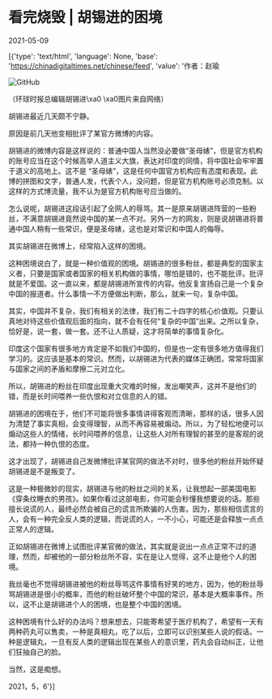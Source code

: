 # 看完烧毁 | 胡锡进的困境

2021-05-09

[{'type': 'text/html', 'language': None, 'base': 'https://chinadigitaltimes.net/chinese/feed', 'value': '作者：赵瑜

![GitHub](https://chinadigitaltimes.net/chinese/files/2021/05/post-665749-6097d339bf1a7.)

（环球时报总编辑胡锡进\xa0 \xa0图片来自网络）

胡锡进最近几天颇不宁静。

原因是前几天他变相批评了某官方微博的内容。

胡锡进的微博内容是这样说的：普通中国人当然没必要做“圣母婊”，但是官方机构的账号应当在这个时候高举人道主义大旗，表达对印度的同情，将中国社会牢牢置于道义的高地上。这不是 “圣母婊”，这是任何中国官方机构应有态度和表现。此博的拼图和文字，普通人发，代表个人，没问题，但是官方机构账号必须克制。以这样的方式博流量，我不认为是官方机构账号应当做的。

怎么说呢，胡锡进这段话引起了全网人的辱骂。其一是原来胡锡进阵营的一些粉丝，不满意胡锡进竟然说中国的某一点不对。另外一方的网友，则是说胡锡进将普通中国人稍有一些常识，便是圣母婊，这也是对常识和中国人的侮辱。

其实胡锡进在微博上，经常陷入这样的困境。

这种困境说白了，就是一种价值观的困境。胡锡进的很多粉丝，都是典型的国家主义者，只要是国家或者国家的相关机构做的事情，哪怕是错的，也不能批评。批评就是不爱国。这一直以来，都是胡锡进所宣传的内容。他反复宣扬自己是一个复杂中国的报道者。什么事情一不方便做出判断，那么，就来一句，复杂中国。

其实，中国并不复杂，我们有相关的法律，我们有二十四字的核心价值观。只要认真地对待这些价值观后面的指向，就不会有任何“复杂的中国”出来。之所以复杂，恰好是，说一套，做一套。还不让人质疑，这才将简单的事情复杂化。

印度这个国家有很多地方肯定是不如我们中国的，但是也一定有很多地方值得我们学习的。这应该是基本的常识。然而，以胡锡进为代表的媒体正确团，常常将国家与国家之间的矛盾和摩擦二元对立化。

所以，胡锡进的粉丝在印度出现重大灾难的时候，发出嘲笑声，这并不是他们的错，而是长时间喂养一些仇恨和对立信息的人的错。

胡锡进的困境在于，他们不可能将很多事情讲得客观而清晰，那样的话，很多人因为清楚了事实真相，会变得理智，从而不再容易被煽动。所以，为了轻松地便可以煽动这些人的情绪，长时间喂养的信息，让这些人对所有理智的甚至的是客观的说法，都持一种仇恨的态度。

这才出现了，胡锡进自己发微博批评某官网的做法不对时，很多他的粉丝开始怀疑胡锡进是不是叛变了。

这是一种极微妙的现实，胡锡进与他的粉丝之间的关系，让我想起一部美国电影《穿条纹睡衣的男孩》。如果你看过这部电影，你可能会秒懂我想要说的话。那些擅长说谎的人，最终必然会被自己的谎言所欺骗的人伤害。因为，那些相信谎言的人，会有一种完全反人类的逻辑，而说谎的人，一不小心，可能还是会释放一点点正常人的逻辑。

正如胡锡进在微博上试图批评某官微的做法，其实就是说出一点点正常不过的道理，然而，却被他的一部分粉丝所不容，实在是让人觉得，这不止是他个人的困境。

我丝毫也不觉得胡锡进被他的粉丝辱骂这件事情有好笑的地方，因为，他的粉丝辱骂胡锡进是很小的概率，而他的粉丝破坏整个中国的常识，基本是大概率事件。所以，这不止是胡锡进个人的困境，也是整个中国的困境。

这种困境有什么好的办法吗？想来想去，只能寄希望于医疗机构了，希望有一天有两种药丸可以售卖，一种是真相丸，吃了以后，立即可以识别某些人说的假话。一种是逻辑丸，一旦有反人类的逻辑出现在某些人的意识里，药丸会自动纠正，让他们狂抽自己的脸。

当然，这是痴想。

2021，5，6'}]